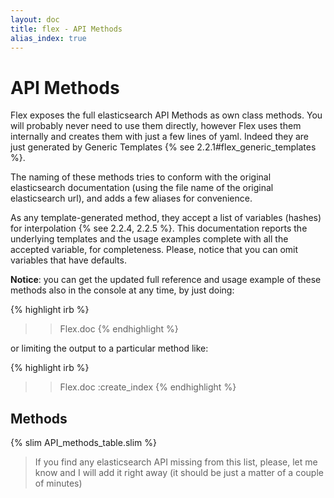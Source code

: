 ```yaml
---
layout: doc
title: flex - API Methods
alias_index: true
---
```


# API Methods

Flex exposes the full elasticsearch API Methods as own class methods. You will probably never need to use them directly, however Flex uses them internally and creates them with just a few lines of yaml. Indeed they are just generated by Generic Templates {% see 2.2.1#flex_generic_templates %}.

The naming of these methods tries to conform with the original elasticsearch documentation (using the file name of the original elasticsearch url), and adds a few aliases for convenience.

As any template-generated method, they accept a list of variables (hashes) for interpolation {% see 2.2.4, 2.2.5 %}. This documentation reports the underlying templates and the usage examples complete with all the accepted variable, for completeness. Please, notice that you can omit variables that have defaults.

**Notice**: you can get the updated full reference and usage example of these methods also in the console at any time, by just doing:


{% highlight irb %}
>> Flex.doc
{% endhighlight %}

or limiting the output to a particular method like:

{% highlight irb %}
>> Flex.doc :create_index
{% endhighlight %}

## Methods

{% slim API_methods_table.slim %}

> If you find any elasticsearch API missing from this list, please, let me know and I will add it right away (it should be just a matter of a couple of minutes)


